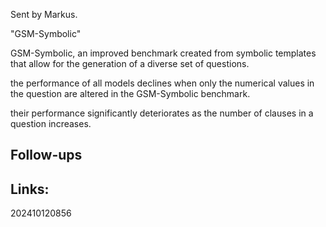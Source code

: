 Sent by Markus.

"GSM-Symbolic"

GSM-Symbolic, an improved benchmark created from symbolic templates that allow for the generation of a diverse set of questions.


the performance of all models declines when only the numerical values in the question are altered in the GSM-Symbolic benchmark.

their performance significantly deteriorates as the number of clauses in a question increases.


## Follow-ups


## Links: 



202410120856
